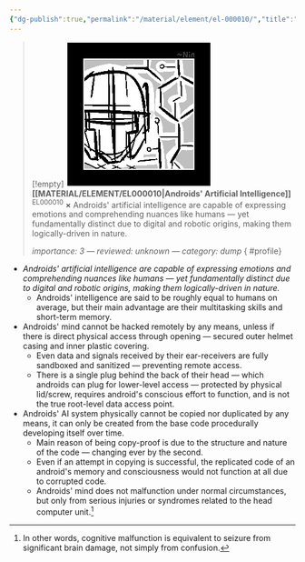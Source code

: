 ```yaml
---
{"dg-publish":true,"permalink":"/material/element/el-000010/","title":"Androids' Artificial Intelligence","tags":["-element"]}
---
```


>[!empty]
> ![RESOURCE/ASSET/ICON/EL000010.png|icon](/img/user/RESOURCE/ASSET/ICON/EL000010.png) <b class="title">[[MATERIAL/ELEMENT/EL000010\|Androids' Artificial Intelligence]]</b> <sup class="title">EL000010</sup> <b>×</b>
> Androids' artificial intelligence are capable of expressing emotions and comprehending nuances like humans — yet fundamentally distinct due to digital and robotic origins, making them logically-driven in nature.
> 
> <i class="small">importance: 3 — reviewed: unknown — category: dump</i>
{ #profile}


- *Androids' artificial intelligence are capable of expressing emotions and comprehending nuances like humans — yet fundamentally distinct due to digital and robotic origins, making them logically-driven in nature.*
	- Androids' intelligence are said to be roughly equal to humans on average, but their main advantage are their multitasking skills and short-term memory.
- Androids' mind cannot be hacked remotely by any means, unless if there is direct physical access through opening — secured outer helmet casing and inner plastic covering.
	- Even data and signals received by their ear-receivers are fully sandboxed and sanitized — preventing remote access.
	- There is a single plug behind the back of their head — which androids can plug for lower-level access — protected by physical lid/screw, requires android's conscious effort to function, and is not the true root-level data access point.
- Androids' AI system physically cannot be copied nor duplicated by any means, it can only be created from the base code procedurally developing itself over time.
	- Main reason of being copy-proof is due to the structure and nature of the code — changing ever by the second.
	- Even if an attempt in copying is successful, the replicated code of an android's memory and consciousness would not function at all due to corrupted code.
	- Androids' mind does not malfunction under normal circumstances, but only from serious injuries or syndromes related to the head computer unit.[^1]

[^1]: In other words, cognitive malfunction is equivalent to seizure from significant brain damage, not simply from confusion.